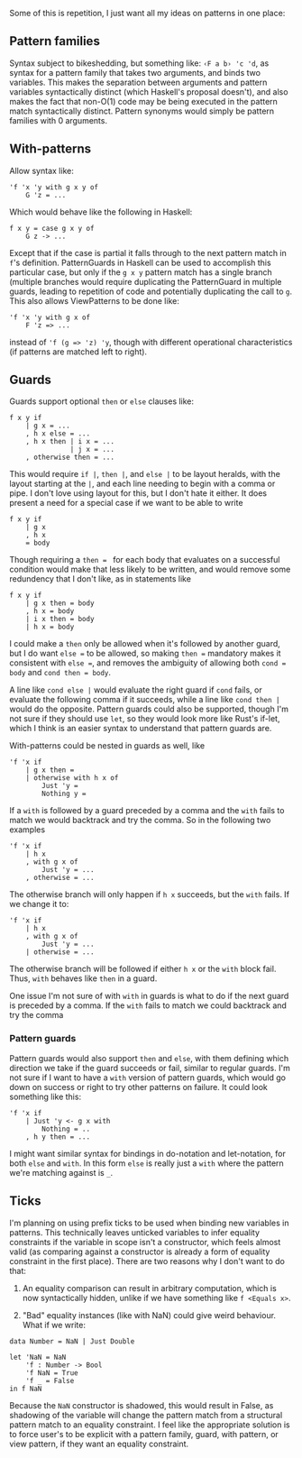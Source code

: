 
Some of this is repetition, I just want all my ideas on patterns in one place:

## Pattern families

Syntax subject to bikeshedding, but something like: `‹F a b› 'c 'd`, as syntax for a pattern family that takes two arguments, and binds two variables. This makes the separation between arguments and pattern variables syntactically distinct (which Haskell's proposal doesn't), and also makes the fact that non-O(1) code may be being executed in the pattern match syntactically distinct. Pattern synonyms would simply be pattern families with 0 arguments.

## With-patterns

Allow syntax like:

```
'f 'x 'y with g x y of
    G 'z = ...
```

Which would behave like the following in Haskell:

```
f x y = case g x y of
    G z -> ...
```

Except that if the case is partial it falls through to the next pattern match in `f`'s definition. PatternGuards in Haskell can be used to accomplish this particular case, but only if the `g x y` pattern match has a single branch (multiple branches would require duplicating the PatternGuard in multiple guards, leading to repetition of code and potentially duplicating the call to `g`. This also allows ViewPatterns to be done like:

```
'f 'x 'y with g x of
    F 'z => ...
```

instead of `'f (g => 'z) 'y`, though with different operational characteristics (if patterns are matched left to right).

## Guards

Guards support optional `then` or `else` clauses like:

```
f x y if
    | g x = ...
    , h x else = ... 
    , h x then | i x = ...
               | j x = ...
    , otherwise then = ...
```

This would require `if |`, `then |`, and `else |` to be layout heralds, with the layout starting at the `|`, and each line needing to begin with a comma or pipe. I don't love using layout for this, but I don't hate it either. It does present a need for a special case if we want to be able to write

```
f x y if
    | g x
    , h x
    = body
```

Though requiring a `then = ` for each body that evaluates on a successful condition would make that less likely to be written, and would remove some redundency that I don't like, as in statements like

```
f x y if
    | g x then = body
    , h x = body
    | i x then = body
    | h x = body
```

I could make a `then` only be allowed when it's followed by another guard, but I do want `else =` to be allowed, so making `then =` mandatory makes it consistent with `else =`, and removes the ambiguity of allowing both `cond = body` and `cond then = body`.

A line like `cond else |` would evaluate the right guard if `cond` fails, or evaluate the following comma if it succeeds, while a line like `cond then |` would do the opposite. Pattern guards could also be supported, though I'm not sure if they should use `let`, so they would look more like Rust's if-let, which I think is an easier syntax to understand that pattern guards are.

With-patterns could be nested in guards as well, like

```
'f 'x if
    | g x then =
    | otherwise with h x of
        Just 'y = 
        Nothing y =
```

If a `with` is followed by a guard preceded by a comma and the `with` fails to match we would backtrack and try the comma. So in the following two examples

```
'f 'x if
    | h x
    , with g x of
        Just 'y = ...
    , otherwise = ...
```

The otherwise branch will only happen if `h x` succeeds, but the `with` fails. If we change it to:

```
'f 'x if
    | h x
    , with g x of
        Just 'y = ...
    | otherwise = ...
```

The otherwise branch will be followed if either `h x` or the `with` block fail. Thus, `with` behaves like `then` in a guard.

One issue I'm not sure of with `with` in guards is what to do if the next guard is preceded by a comma. If the `with` fails to match we could backtrack and try the comma

### Pattern guards

Pattern guards would also support `then` and `else`, with them defining which direction we take if the guard succeeds or fail, similar to regular guards. I'm not sure if I want to have a `with` version of pattern guards, which would go down on success or right to try other patterns on failure. It could look something like this:

```
'f 'x if
    | Just 'y <- g x with
        Nothing = ..
    , h y then = ...
```

I might want similar syntax for bindings in do-notation and let-notation, for both `else` and `with`. In this form `else` is really just a `with` where the pattern we're matching against is `_`.

## Ticks

I'm planning on using prefix ticks to be used when binding new variables in patterns. This technically leaves unticked variables to infer equality constraints if the variable in scope isn't a constructor, which feels almost valid (as comparing against a constructor is already a form of equality constraint in the first place). There are two reasons why I don't want to do that:

1. An equality comparison can result in arbitrary computation, which is now syntactically hidden, unlike if we have something like `f <Equals x>`.

2. "Bad" equality instances (like with NaN) could give weird behaviour. What if we write:

```
data Number = NaN | Just Double

let 'NaN = NaN
    'f : Number -> Bool
    'f NaN = True
    'f _ = False
in f NaN
```

Because the `NaN` constructor is shadowed, this would result in False, as shadowing of the variable will change the pattern match from a structural pattern match to an equality constraint. I feel like the appropriate solution is to force user's to be explicit with a pattern family, guard, with pattern, or view pattern, if they want an equality constraint.
